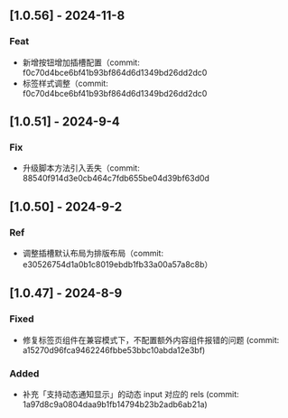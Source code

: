 ## [1.0.56] - 2024-11-8

### Feat

- 新增按钮增加插槽配置（commit: f0c70d4bce6bf41b93bf864d6d1349bd26dd2dc0
- 标签样式调整（commit: f0c70d4bce6bf41b93bf864d6d1349bd26dd2dc0

## [1.0.51] - 2024-9-4

### Fix

- 升级脚本方法引入丢失（commit: 88540f914d3e0cb464c7fdb655be04d39bf63d0d

## [1.0.50] - 2024-9-2

### Ref

- 调整插槽默认布局为排版布局（commit: e30526754d1a0b1c8019ebdb1fb33a00a57a8c8b）

## [1.0.47] - 2024-8-9

### Fixed

- 修复标签页组件在兼容模式下，不配置额外内容组件报错的问题 (commit: a15270d96fca9462246fbbe53bbc10abda12e3bf)

### Added

- 补充「支持动态通知显示」的动态 input 对应的 rels (commit: 1a97d8c9a0804daa9b1fb14794b23b2adb6ab21a)
